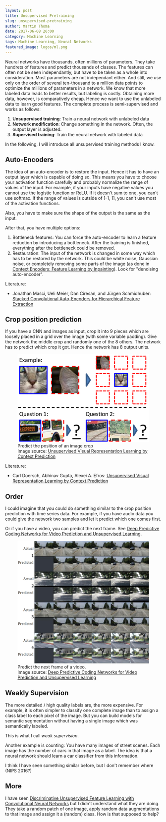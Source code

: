 ```yaml
---
layout: post
title: Unsupervised Pretraining
slug: unsupervised-pretraining
author: Martin Thoma
date: 2017-06-08 20:00
category: Machine Learning
tags: Machine Learning, Neural Networks
featured_image: logos/ml.png
---
```

Neural networks have thousands, often millions of parameters. They take
hundrets of features and predict thousands of classes. The features can often
not be seen independantly, but have to be taken as a whole into consideration.
Most parameters are not independant either. And still, we use only on the order
of several ten-thousand to a million data points to optimize the millions of
parameters in a network. We know that more labeled data leads to better
results, but labeling is costly. Obtaining more data, however, is comparatively
cheap. Hence we want to use the unlabeled data to learn good features. The
complete process is semi-supervised and works as follows:

1. **Unsupervised training**: Train a neural network with unlabeled data
2. **Network modification**: Change something in the network. Often, the output
   layer is adjusted.
3. **Supervised training**: Train the neural network with labeled data

In the following, I will introduce all unsupervised training methods I know.


## Auto-Encoders

The idea of an auto-encoder is to restore the input. Hence it has to have an
output layer which is capable of doing so. This means you have to choose your
activation function carefully and probably normalize the range of values of the
input. For example, if your inputs have negative values you cannot use the
logistic function or ReLU. If it doesn't sum to one, you can't use softmax. If
the range of values is outside of [-1, 1], you can't use most of the activation
functions.

Also, you have to make sure the shape of the output is the same as the input.

After that, you have multiple options:

1. Bottleneck features: You can force the auto-encoder to learn a feature
   reduction by introducing a bottleneck. After the training is finished,
   everything after the bottleneck could be removed.
2. Restauration: The input of the network is changed in some way which has to
   be restored by the network. This could be white noise, Gaussian noise, or
   completely removing some parts of the image (as done in [Context Encoders: Feature Learning by Inpainting](http://www.cv-foundation.org/openaccess/content_cvpr_2016/papers/Pathak_Context_Encoders_Feature_CVPR_2016_paper.pdf)). Look for "denoising auto-encoder".

Literature:

* Jonathan Masci, Ueli Meier, Dan Ciresan, and Jürgen Schmidhuber: [Stacked Convolutional Auto-Encoders for Hierarchical Feature Extraction](http://people.idsia.ch/~masci/papers/2011_icann.pdf)


## Crop position prediction

If you have a CNN and images as input, crop it into 9 pieces which are loosely
placed in a grid over the image (with some variable padding). Give the network
the middle crop and randomly one of the 8 others. The network has to predict
which crop it got. Hence the network has 8 output units.

<figure class="wp-caption aligncenter img-thumbnail">
    <img src="../images/2017/05/crop-position-prediction.png" alt="Predict the position of an image crop" style="width: 512px;"/>
    <figcaption class="text-center">Predict the position of an image crop<br/>Image source: <a href="https://arxiv.org/pdf/1505.05192.pdf">Unsupervised Visual Representation Learning by Context Prediction</a></figcaption>
</figure>

Literature:

* Carl Doersch, Abhinav Gupta, Alexei A. Efros: [Unsupervised Visual Representation Learning by Context Prediction](https://arxiv.org/abs/1505.05192)


## Order

I could imagine that you could do something similar to the crop position
prediction with time series data. For example, if you have audio data you could
give the network two samples and let it predict which one comes first.

Or if you have a video, you can predict the next frame. See [Deep Predictive Coding Networks for Video Prediction and Unsupervised Learning](https://arxiv.org/abs/1605.08104).

<figure class="wp-caption aligncenter img-thumbnail">
    <img src="../images/2017/06/predict-next-frame.png" alt="Predict the next frame of a video." style="width: 512px;"/>
    <figcaption class="text-center">Predict the next frame of a video.<br/>Image source: <a href="https://arxiv.org/abs/1605.08104">Deep Predictive Coding Networks for Video Prediction and Unsupervised Learning</a></figcaption>
</figure>


## Weakly Supervision

The more detailed / high quality labels are, the more expensive. For example,
it is often simpler to classify one complete image than to assign a class label
to each pixel of the image. But you can build models for semantic segmentation
without having a single image which was semantically labeled.

This is what I call *weak supervision*.

Another example is counting: You have many images of street scenes. Each image
has the number of cars in that image as a label. The idea is that a neural
network should learn a car classifier from this information.

I think I have seen something similar before, but I don't remember where (NIPS 2016?)


## More

I have seen [Discriminative Unsupervised Feature Learning with Convolutional Neural Networks](https://papers.nips.cc/paper/5548-discriminative-unsupervised-feature-learning-with-convolutional-neural-networks.pdf) but I didn't understand what they are doing. They take a random patch of one image, apply random data augmentations
to that image and assign it a (random) class. How is that supposed to help?
